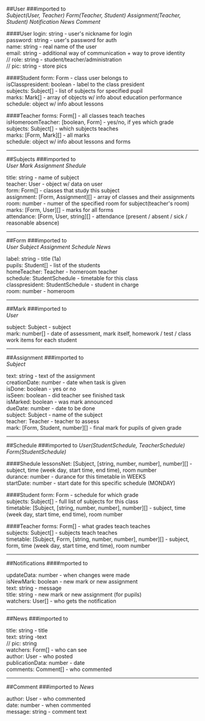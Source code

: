 ##User
###imported to  
_Subject(User, Teacher) Form(Teacher, Student) Assignment(Teacher, Student) Notification News Comment_  
  
####User
login: string - user's nickname for login  
password: string - user's password for auth  
name: string - real name of the user  
email: string - additional way of communication + way to prove identity  
// role: string - student/teacher/administration  
// pic: string - store pics  

####Student
form: Form - class user belongs to  
isClasspresident: boolean - label to the class president  
subjects: Subject[] - list of subjects for specified pupil  
marks: Mark[] - array of objects w/ info about education performance  
schedule: object w/ info about lessons  

####Teacher
forms: Form[] - all classes teach teaches  
isHomeroomTeacher: [boolean, Form] - yes/no, if yes which grade  
subjects: Subject[] - which subjects teaches  
marks: [Form, Mark][] - all marks  
schedule: object w/ info about lessons and forms  
 

---
##Subjects
###imported to  
_User Mark Assignment Shedule_  
  
title: string - name of subject  
teacher: User - object w/ data on user  
form: Form[] - classes that study this subject  
assignment: [Form, Assignment][] - array of classes and their assignments  
room: number - numer of the specified room for subject(teacher's room)  
marks: [Form, User][] - marks for all forms  
attendance: [Form, User, string][] - attendance (present / absent / sick / reasonable absence)  
 

---
##Form
###imported to  
_User Subject Assignment Schedule News_  
  
label: string - title (1a)  
pupils: Student[] - list of the students  
homeTeacher: Teacher - homeroom teacher  
schedule: StudentSchedule - timetable for this class  
classpresident: StudentSchedule - student in charge  
room: number - homeroom  
 

---
##Mark
###imported to  
_User_  
  
subject: Subject - subject  
mark: number[] - date of assessment, mark itself, homework / test / class work items for each student  
 

---
##Assignment
###imported to  
_Subject_  
  
text: string - text of the assignment  
creationDate: number - date when task is given  
isDone: boolean - yes or no  
isSeen: boolean - did teacher see finished task  
isMarked: boolean - was mark announced  
dueDate: number - date to be done  
subject: Subject - name of the subject  
teacher: Teacher - teacher to assess  
mark: [Form, Student, number][] - final mark for pupils of given grade  
 

---
##Schedule
###imported to 
_User(StudentSchedule, TeacherSchedule) Form(StudentSchedule)_  

####Shedule
lessonsNet: [Subject, [string, number, number], number][]  - subject, time (week day, start time, end time), room number  
durance: number - durance for this timetable in WEEKS  
startDate: number - start date for this specific schedule (MONDAY)  

####Student
form: Form - schedule for which grade  
subjects: Subject[] - full list of subjects for this class  
timetable: [Subject, [string, number, number], number][] - subject, time (week day, start time, end time), room number  

####Teacher
forms: Form[] - what grades teach teaches  
subjects: Subject[] - subjects teach teaches  
timetable: [Subject, Form, [string, number, number], number][] - subject, form, time (week day, start time, end time), room number  
 

---
##Notifications 
####mported to
  
  
updateData: number - when changes were made  
isNewMark: boolean - new mark or new assignment  
text: string - message  
title: string - new mark or new assignment (for pupils)  
watchers: User[] - who gets the notification  
 

---
##News
###imported to 
  
  
title: string - title  
text: string -text  
// pic: string  
watchers: Form[] - who can see  
author: User - who posted  
publicationData: number - date  
comments: Comment[] - who commented  

---
##Comment
###imported to 
_News_  
  
author: User - who commented  
date: number - when commented  
message: string - comment text  
 